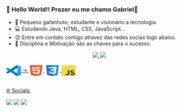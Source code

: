 ### 👋 Hello World!! Prazer eu me chamo Gabriel👾

- 🦗 Pequeno gafanhoto, estudante e visionário a tecnologia.
- 💻 Estudando Java, HTML, CSS, JavaScript...
- 😊 Entre em contato comigo atravez das redes socias logo abaixo.
- 🧠 Disciplina e Motivação são as chaves para o sucesso.

<div align="center">
  <a href="https://github.com/gabrieldossantosmacedo">
  <img height="150em" src="https://github-readme-stats.vercel.app/api?username=gabrieldossantosmacedo&show_icons=true&theme=dark&include_all_commits=true&count_private=true"/>
  <img height="150em" src="https://github-readme-stats.vercel.app/api/top-langs/?username=gabrieldossantosmacedo&layout=compact&langs_count=7&theme=dark"/>
</div>
</div>
    
<div style="display: inline_block"><br>
  <img align="center" alt="Gab-Visual" height="30" width="40" src="https://raw.githubusercontent.com/devicons/devicon/master/icons/vscode/vscode-original.svg">
  →
  <img align="center" alt="Gab-HTML" height="30" width="40" src="https://raw.githubusercontent.com/devicons/devicon/master/icons/html5/html5-original.svg">
  <img align="center" alt="Gab-CSS" height="30" width="40" src="https://raw.githubusercontent.com/devicons/devicon/master/icons/css3/css3-original.svg">
  <img align="center" alt="Gab-JavaScript" height="30" width="40" src="https://raw.githubusercontent.com/devicons/devicon/master/icons/javascript/javascript-original.svg">
</div>

##

🌐 Socials:
<div>
  <a href="https://www.instagram.com/bielsm87/" target="_blank"><img src="https://img.shields.io/badge/-Instagram-%23E4405F?style=for-the-badge&logo=instagram&logoColor=white" target="_blank"></a>
  <a href = "mailto:gabrielsantosm973@gmail.com"><img src="https://img.shields.io/badge/-Gmail-%23333?style=for-the-badge&logo=gmail&logoColor=white" target="_blank"></a>
  <a href="https://www.linkedin.com/in/gabriel-dos-santos-macedo-879753243/" target="_blank"><img src="https://img.shields.io/badge/LinkedIn-0077B5?style=for-the-badge&logo=linkedin&logoColor=white" target="_blank"></a> 
</div>
